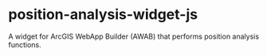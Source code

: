 position-analysis-widget-js
===========================

A widget for ArcGIS WebApp Builder (AWAB) that performs position analysis functions.
